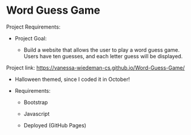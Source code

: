 # Word Guess Game

Project Requirements:

- Project Goal:

  - Build a website that allows the user to play a word guess game. Users have ten guesses, and each letter guess will be displayed. 
  
 Project link: https://vanessa-wiedeman-cs.github.io/Word-Guess-Game/  
 - Halloween themed, since I coded it in October!  

- Requirements:

  - Bootstrap 
  
  - Javascript 

  - Deployed (GitHub Pages) 
  
  
